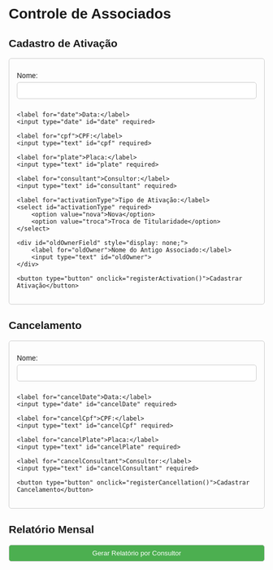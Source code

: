 <!DOCTYPE html>
<html lang="en">
<head>
    <meta charset="UTF-8">
    <meta name="viewport" content="width=device-width, initial-scale=1.0">
    <title>Controle de Associados</title>
    <style>
        body {
            font-family: Arial, sans-serif;
            margin: 20px;
        }
        form {
            margin-bottom: 20px;
            padding: 15px;
            border: 1px solid #ccc;
            border-radius: 5px;
        }
        label {
            display: block;
            margin: 10px 0 5px;
        }
        input, select, button {
            padding: 8px;
            width: 100%;
            margin-bottom: 10px;
            border: 1px solid #ccc;
            border-radius: 5px;
        }
        button {
            background-color: #4CAF50;
            color: white;
            cursor: pointer;
        }
        button:hover {
            background-color: #45a049;
        }
        table {
            width: 100%;
            border-collapse: collapse;
        }
        th, td {
            border: 1px solid #ccc;
            padding: 8px;
            text-align: left;
        }
    </style>
</head>
<body>

<h1>Controle de Associados</h1>

<!-- Formulário de Cadastro -->
<h2>Cadastro de Ativação</h2>
<form id="activationForm">
    <label for="name">Nome:</label>
    <input type="text" id="name" required>
    
    <label for="date">Data:</label>
    <input type="date" id="date" required>
    
    <label for="cpf">CPF:</label>
    <input type="text" id="cpf" required>
    
    <label for="plate">Placa:</label>
    <input type="text" id="plate" required>
    
    <label for="consultant">Consultor:</label>
    <input type="text" id="consultant" required>
    
    <label for="activationType">Tipo de Ativação:</label>
    <select id="activationType" required>
        <option value="nova">Nova</option>
        <option value="troca">Troca de Titularidade</option>
    </select>
    
    <div id="oldOwnerField" style="display: none;">
        <label for="oldOwner">Nome do Antigo Associado:</label>
        <input type="text" id="oldOwner">
    </div>
    
    <button type="button" onclick="registerActivation()">Cadastrar Ativação</button>
</form>

<!-- Formulário de Cancelamento -->
<h2>Cancelamento</h2>
<form id="cancellationForm">
    <label for="cancelName">Nome:</label>
    <input type="text" id="cancelName" required>
    
    <label for="cancelDate">Data:</label>
    <input type="date" id="cancelDate" required>
    
    <label for="cancelCpf">CPF:</label>
    <input type="text" id="cancelCpf" required>
    
    <label for="cancelPlate">Placa:</label>
    <input type="text" id="cancelPlate" required>
    
    <label for="cancelConsultant">Consultor:</label>
    <input type="text" id="cancelConsultant" required>
    
    <button type="button" onclick="registerCancellation()">Cadastrar Cancelamento</button>
</form>

<!-- Relatórios -->
<h2>Relatório Mensal</h2>
<button onclick="generateReport()">Gerar Relatório por Consultor</button>
<table id="reportTable" style="display: none;">
    <thead>
        <tr>
            <th>Consultor</th>
            <th>Ativações</th>
            <th>Cancelamentos</th>
        </tr>
    </thead>
    <tbody></tbody>
</table>

<script>
    const activations = [];
    const cancellations = [];

    // Exibir campo para troca de titularidade
    document.getElementById('activationType').addEventListener('change', function () {
        const oldOwnerField = document.getElementById('oldOwnerField');
        oldOwnerField.style.display = this.value === 'troca' ? 'block' : 'none';
    });

    // Cadastro de Ativação
    function registerActivation() {
        const name = document.getElementById('name').value;
        const date = document.getElementById('date').value;
        const cpf = document.getElementById('cpf').value;
        const plate = document.getElementById('plate').value;
        const consultant = document.getElementById('consultant').value;
        const activationType = document.getElementById('activationType').value;
        const oldOwner = document.getElementById('oldOwner').value;

        const activation = { name, date, cpf, plate, consultant, activationType, oldOwner };
        activations.push(activation);

        alert('Ativação cadastrada com sucesso!');
        document.getElementById('activationForm').reset();
    }

    // Cadastro de Cancelamento
    function registerCancellation() {
        const name = document.getElementById('cancelName').value;
        const date = document.getElementById('cancelDate').value;
        const cpf = document.getElementById('cancelCpf').value;
        const plate = document.getElementById('cancelPlate').value;
        const consultant = document.getElementById('cancelConsultant').value;

        const cancellation = { name, date, cpf, plate, consultant };
        cancellations.push(cancellation);

        alert('Cancelamento cadastrado com sucesso!');
        document.getElementById('cancellationForm').reset();
    }

    // Gerar Relatório
    function generateReport() {
        const reportTable = document.getElementById('reportTable');
        const tbody = reportTable.querySelector('tbody');
        tbody.innerHTML = '';

        const consultants = {};

        activations.forEach(({ consultant }) => {
            consultants[consultant] = consultants[consultant] || { activations: 0, cancellations: 0 };
            consultants[consultant].activations++;
        });

        cancellations.forEach(({ consultant }) => {
            consultants[consultant] = consultants[consultant] || { activations: 0, cancellations: 0 };
            consultants[consultant].cancellations++;
        });

        for (const [consultant, data] of Object.entries(consultants)) {
            const row = `<tr>
                <td>${consultant}</td>
                <td>${data.activations}</td>
                <td>${data.cancellations}</td>
            </tr>`;
            tbody.innerHTML += row;
        }

        reportTable.style.display = 'table';
    }
</script>

</body>
</html>
